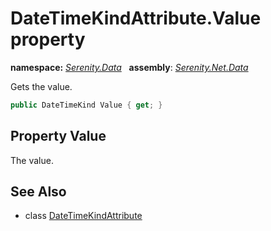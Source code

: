 # DateTimeKindAttribute.Value property
**namespace:** *[Serenity.Data](../../README.md#serenity.data-namespace)*   **assembly**: *[Serenity.Net.Data](../../README.md)*

Gets the value.

```csharp
public DateTimeKind Value { get; }
```

## Property Value

The value.

## See Also

* class [DateTimeKindAttribute](../DateTimeKindAttribute.md)